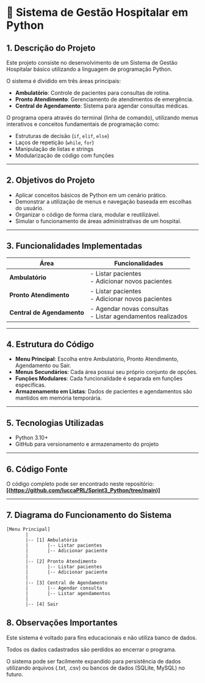 # 📄 Sistema de Gestão Hospitalar em Python

## 1. Descrição do Projeto
Este projeto consiste no desenvolvimento de um Sistema de Gestão Hospitalar básico utilizando a linguagem de programação Python.

O sistema é dividido em três áreas principais:
- **Ambulatório**: Controle de pacientes para consultas de rotina.
- **Pronto Atendimento**: Gerenciamento de atendimentos de emergência.
- **Central de Agendamento**: Sistema para agendar consultas médicas.

O programa opera através do terminal (linha de comando), utilizando menus interativos e conceitos fundamentais de programação como:
- Estruturas de decisão (`if`, `elif`, `else`)
- Laços de repetição (`while`, `for`)
- Manipulação de listas e strings
- Modularização de código com funções

---

## 2. Objetivos do Projeto
- Aplicar conceitos básicos de Python em um cenário prático.
- Demonstrar a utilização de menus e navegação baseada em escolhas do usuário.
- Organizar o código de forma clara, modular e reutilizável.
- Simular o funcionamento de áreas administrativas de um hospital.

---

## 3. Funcionalidades Implementadas

| Área                 | Funcionalidades                     |
|-----------------------|-------------------------------------|
| **Ambulatório**        | - Listar pacientes<br>- Adicionar novos pacientes |
| **Pronto Atendimento** | - Listar pacientes<br>- Adicionar novos pacientes |
| **Central de Agendamento** | - Agendar novas consultas<br>- Listar agendamentos realizados |

---

## 4. Estrutura do Código
- **Menu Principal**: Escolha entre Ambulatório, Pronto Atendimento, Agendamento ou Sair.
- **Menus Secundários**: Cada área possui seu próprio conjunto de opções.
- **Funções Modulares**: Cada funcionalidade é separada em funções específicas.
- **Armazenamento em Listas**: Dados de pacientes e agendamentos são mantidos em memória temporária.

---

## 5. Tecnologias Utilizadas
- Python 3.10+
- GitHub para versionamento e armazenamento do projeto

---

## 6. Código Fonte
O código completo pode ser encontrado neste repositório:  
**[(https://github.com/luccaPRL/Sprint3_Python/tree/main)]**

---

## 7. Diagrama do Funcionamento do Sistema
```plaintext
[Menu Principal]
       |
       |-- [1] Ambulatório
       |       |-- Listar pacientes
       |       |-- Adicionar paciente
       |
       |-- [2] Pronto Atendimento
       |       |-- Listar pacientes
       |       |-- Adicionar paciente
       |
       |-- [3] Central de Agendamento
       |       |-- Agendar consulta
       |       |-- Listar agendamentos
       |
       |-- [4] Sair
```
## 8. Observações Importantes
Este sistema é voltado para fins educacionais e não utiliza banco de dados.

Todos os dados cadastrados são perdidos ao encerrar o programa.

O sistema pode ser facilmente expandido para persistência de dados utilizando arquivos (.txt, .csv) ou bancos de dados (SQLite, MySQL) no futuro.


